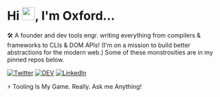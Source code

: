 # Hi <img src="https://raw.githubusercontent.com/MartinHeinz/MartinHeinz/master/wave.gif" width="30px">, I'm Oxford...

🛠️ A founder and dev tools engr. writing everything from compilers & frameworks to CLIs & DOM APIs! (I'm on a mission to build better abstractions for the modern web.) Some of these monstrosities are in my pinned repos below.

<div>

[![Twitter][twitter_src]][twitter_url]
[![DEV][dev_src]][dev_url]
[![LinkedIn][linkedin_src]][linkedin_url]


</div>

⚡ Tooling Is My Game. Really. Ask me Anything!

[twitter_src]: https://img.shields.io/badge/Twitter-blue?style=for-the-badge&logo=twitter&logoColor=white
[twitter_url]: https://twitter.com/ox_harris
[linkedin_src]: https://img.shields.io/badge/LinkedIn-blue?logo=linkedin&logoColor=white&style=for-the-badge
[linkedin_url]: https://linkedin.com/in/ox-harris
[dev_src]: https://img.shields.io/badge/DEV-black?style=for-the-badge&logo=dev&logoColor=white
[dev_url]: https://dev.to/oxharris
